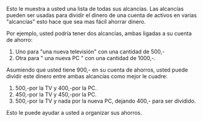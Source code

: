 Esto le muestra a usted una lista de todas sus alcancías. Las alcancías pueden ser usadas para dividir el dinero de una cuenta de activos en varias "alcancías" esto hace que sea mas fácil ahorrar dinero.

Por ejemplo, usted podría tener dos alcancías, ambas ligadas a su cuenta de ahorro:

1. Uno para "una nueva televisión" con una cantidad de 500,-
2. Otra para " una nueva PC " con una cantidad de 1000,-.

Asumiendo que usted tiene 900,- en su cuenta de ahorros, usted puede dividir este dinero entre ambas alcancías como mejor le cuadre:

1. 500,-por la TV y 400,-por la PC.
2. 450,-por la TV y 450,-por la PC.
3. 500,-por la TV y nada por la nueva PC, dejando 400,- para ser dividido.

Esto le puede ayudar a usted a organizar sus ahorros.